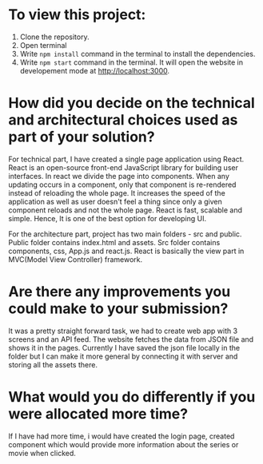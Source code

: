 # To view this project:
1. Clone the repository.
2. Open terminal
3. Write `npm install` command in the terminal to install the dependencies.
4. Write `npm start` command in the terminal. It will open the website in developement mode at [http://localhost:3000](http://localhost:3000).


# How did you decide on the technical and architectural choices used as part of your solution?

For technical part, I have created a single page application using React. React is an open-source front-end JavaScript library for building user interfaces. In react we divide the page into components. When any updating occurs in a component, only that component is re-rendered instead of reloading the whole page. It increases the speed of the application as well as user doesn't feel a thing since only a given component reloads and not the whole page. React is fast, scalable and simple. Hence, It is one of the best option for developing UI.
 
For the architecture part, project has two main folders - src and public. Public folder contains index.html and assets. Src folder contains components, css, App.js and react.js. React is basically the view part in MVC(Model View Controller) framework.

# Are there any improvements you could make to your submission?
It was a pretty straight forward task, we had to create web app with 3 screens and an API feed. The website fetches the data from JSON file and shows it in the pages. Currently I have saved the json file locally in the folder but I can make it more general by connecting it with server and storing all the assets there. 

# What would you do differently if you were allocated more time?
If I have had more time, i would have created the login page, created component which would provide more information about the series or movie when clicked. 


